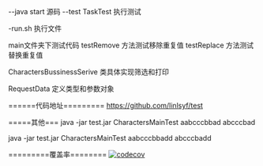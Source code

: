 --java
      start  源码
--test
      TaskTest 执行测试

-run.sh 执行文件


main文件夹下测试代码
  testRemove 方法测试移除重复值
  testReplace   方法测试替换重复值

  CharactersBussinessSerive 类具体实现筛选和打印

  RequestData 定义类型和参数对象

  ======代码地址=========
  https://github.com/linlsyf/test

  =====其他===
  java -jar test.jar CharactersMainTest  aabcccbbad  abcccbad


java -jar test.jar CharactersMainTest  aabcccbbadd  abcccbadd

=========覆盖率========
[![codecov](https://codecov.io/gh/linlsyf/test/graph/badge.svg?token=TGB3H8KEN5)](https://codecov.io/gh/linlsyf/test)

